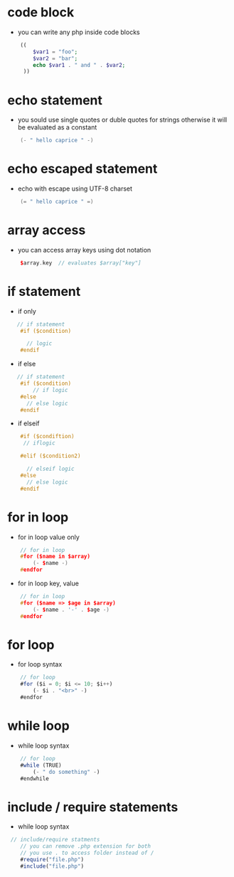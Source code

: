 # code block
- you can write any php inside code blocks

```php
    ((  
        $var1 = "foo";
        $var2 = "bar";
        echo $var1 . " and " . $var2;
     ))
```

# echo statement
- you sould use single quotes or duble quotes for strings otherwise it will be evaluated as a constant
```cpp
    (- " hello caprice " -)
```

# echo escaped statement
- echo with escape using UTF-8 charset
```cpp
    (= " hello caprice " =)
```

# array access
- you can access array keys using dot notation
```cpp
    $array.key  // evaluates $array["key"]
```

# if statement
- if only
```cpp
   // if statement
    #if ($condition)

      // logic
    #endif
```
- if else 
```cpp
   // if statement
    #if ($condition)
        // if logic
    #else
      // else logic
    #endif
```
- if elseif 
```cpp
    #if ($condiftion)
     // iflogic

    #elif ($condition2)

      // elseif logic
    #else               
      // else logic
    #endif
```

# for in loop
- for in loop value only
```cpp
    // for in loop
    #for ($name in $array)
        (- $name -)
    #endfor
```
- for in loop key, value
```cpp
    // for in loop
    #for ($name => $age in $array)
        (- $name . '-' . $age -)
    #endfor
```

# for loop
- for loop syntax
```js
    // for loop
    #for ($i = 0; $i <= 10; $i++)
        (- $i . "<br>" -)
    #endfor
```

# while loop
- while loop syntax
```js
    // for loop
    #while (TRUE)
        (- " do something" -)
    #endwhile
```

# include / require statements
- while loop syntax
```js
 // include/require statments
    // you can remove .php extension for both
    // you use . to access folder instead of /
    #require("file.php")
    #include("file.php")
```